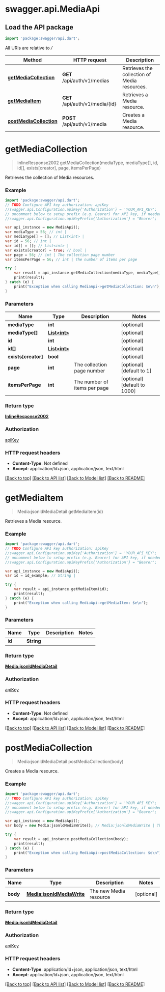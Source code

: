 # swagger.api.MediaApi

## Load the API package
```dart
import 'package:swagger/api.dart';
```

All URIs are relative to */*

Method | HTTP request | Description
------------- | ------------- | -------------
[**getMediaCollection**](MediaApi.md#getMediaCollection) | **GET** /api/auth/v1/medias | Retrieves the collection of Media resources.
[**getMediaItem**](MediaApi.md#getMediaItem) | **GET** /api/auth/v1/media/{id} | Retrieves a Media resource.
[**postMediaCollection**](MediaApi.md#postMediaCollection) | **POST** /api/auth/v1/media | Creates a Media resource.

# **getMediaCollection**
> InlineResponse2002 getMediaCollection(mediaType, mediaType[], id, id[], exists[creator], page, itemsPerPage)

Retrieves the collection of Media resources.

### Example
```dart
import 'package:swagger/api.dart';
// TODO Configure API key authorization: apiKey
//swagger.api.Configuration.apiKey{'Authorization'} = 'YOUR_API_KEY';
// uncomment below to setup prefix (e.g. Bearer) for API key, if needed
//swagger.api.Configuration.apiKeyPrefix{'Authorization'} = "Bearer";

var api_instance = new MediaApi();
var mediaType = 56; // int | 
var mediaType[] = []; // List<int> | 
var id = 56; // int | 
var id[] = []; // List<int> | 
var exists[creator] = true; // bool | 
var page = 56; // int | The collection page number
var itemsPerPage = 56; // int | The number of items per page

try {
    var result = api_instance.getMediaCollection(mediaType, mediaType[], id, id[], exists[creator], page, itemsPerPage);
    print(result);
} catch (e) {
    print("Exception when calling MediaApi->getMediaCollection: $e\n");
}
```

### Parameters

Name | Type | Description  | Notes
------------- | ------------- | ------------- | -------------
 **mediaType** | **int**|  | [optional] 
 **mediaType[]** | [**List&lt;int&gt;**](int.md)|  | [optional] 
 **id** | **int**|  | [optional] 
 **id[]** | [**List&lt;int&gt;**](int.md)|  | [optional] 
 **exists[creator]** | **bool**|  | [optional] 
 **page** | **int**| The collection page number | [optional] [default to 1]
 **itemsPerPage** | **int**| The number of items per page | [optional] [default to 1000]

### Return type

[**InlineResponse2002**](InlineResponse2002.md)

### Authorization

[apiKey](../README.md#apiKey)

### HTTP request headers

 - **Content-Type**: Not defined
 - **Accept**: application/ld+json, application/json, text/html

[[Back to top]](#) [[Back to API list]](../README.md#documentation-for-api-endpoints) [[Back to Model list]](../README.md#documentation-for-models) [[Back to README]](../README.md)

# **getMediaItem**
> Media:jsonldMediaDetail getMediaItem(id)

Retrieves a Media resource.

### Example
```dart
import 'package:swagger/api.dart';
// TODO Configure API key authorization: apiKey
//swagger.api.Configuration.apiKey{'Authorization'} = 'YOUR_API_KEY';
// uncomment below to setup prefix (e.g. Bearer) for API key, if needed
//swagger.api.Configuration.apiKeyPrefix{'Authorization'} = "Bearer";

var api_instance = new MediaApi();
var id = id_example; // String | 

try {
    var result = api_instance.getMediaItem(id);
    print(result);
} catch (e) {
    print("Exception when calling MediaApi->getMediaItem: $e\n");
}
```

### Parameters

Name | Type | Description  | Notes
------------- | ------------- | ------------- | -------------
 **id** | **String**|  | 

### Return type

[**Media:jsonldMediaDetail**](Media:jsonldMediaDetail.md)

### Authorization

[apiKey](../README.md#apiKey)

### HTTP request headers

 - **Content-Type**: Not defined
 - **Accept**: application/ld+json, application/json, text/html

[[Back to top]](#) [[Back to API list]](../README.md#documentation-for-api-endpoints) [[Back to Model list]](../README.md#documentation-for-models) [[Back to README]](../README.md)

# **postMediaCollection**
> Media:jsonldMediaDetail postMediaCollection(body)

Creates a Media resource.

### Example
```dart
import 'package:swagger/api.dart';
// TODO Configure API key authorization: apiKey
//swagger.api.Configuration.apiKey{'Authorization'} = 'YOUR_API_KEY';
// uncomment below to setup prefix (e.g. Bearer) for API key, if needed
//swagger.api.Configuration.apiKeyPrefix{'Authorization'} = "Bearer";

var api_instance = new MediaApi();
var body = new Media:jsonldMediaWrite(); // Media:jsonldMediaWrite | The new Media resource

try {
    var result = api_instance.postMediaCollection(body);
    print(result);
} catch (e) {
    print("Exception when calling MediaApi->postMediaCollection: $e\n");
}
```

### Parameters

Name | Type | Description  | Notes
------------- | ------------- | ------------- | -------------
 **body** | [**Media:jsonldMediaWrite**](Media:jsonldMediaWrite.md)| The new Media resource | [optional] 

### Return type

[**Media:jsonldMediaDetail**](Media:jsonldMediaDetail.md)

### Authorization

[apiKey](../README.md#apiKey)

### HTTP request headers

 - **Content-Type**: application/ld+json, application/json, text/html
 - **Accept**: application/ld+json, application/json, text/html

[[Back to top]](#) [[Back to API list]](../README.md#documentation-for-api-endpoints) [[Back to Model list]](../README.md#documentation-for-models) [[Back to README]](../README.md)

